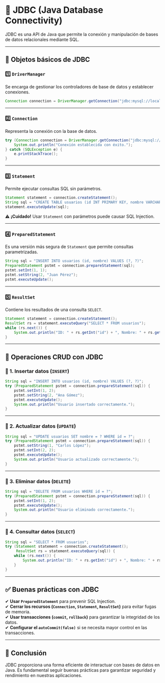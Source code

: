 # 📌 JDBC (Java Database Connectivity)

JDBC es una API de Java que permite la conexión y manipulación de bases de datos relacionales mediante SQL.

---

## 🔹 Objetos básicos de JDBC

### 1️⃣ `DriverManager`
Se encarga de gestionar los controladores de base de datos y establecer conexiones.

```java
Connection connection = DriverManager.getConnection("jdbc:mysql://localhost:3306/miDB", "usuario", "password");
```

---

### 2️⃣ `Connection`
Representa la conexión con la base de datos.

```java
try (Connection connection = DriverManager.getConnection("jdbc:mysql://localhost:3306/miDB", "usuario", "password")) {
    System.out.println("Conexión establecida con éxito.");
} catch (SQLException e) {
    e.printStackTrace();
}
```

---

### 3️⃣ `Statement`
Permite ejecutar consultas SQL sin parámetros.

```java
Statement statement = connection.createStatement();
String sql = "CREATE TABLE usuarios (id INT PRIMARY KEY, nombre VARCHAR(50))";
statement.executeUpdate(sql);
```

⚠ **¡Cuidado!** Usar `Statement` con parámetros puede causar SQL Injection.

---

### 4️⃣ `PreparedStatement`
Es una versión más segura de `Statement` que permite consultas parametrizadas.

```java
String sql = "INSERT INTO usuarios (id, nombre) VALUES (?, ?)";
PreparedStatement pstmt = connection.prepareStatement(sql);
pstmt.setInt(1, 1);
pstmt.setString(2, "Juan Pérez");
pstmt.executeUpdate();
```

---

### 5️⃣ `ResultSet`
Contiene los resultados de una consulta `SELECT`.

```java
Statement statement = connection.createStatement();
ResultSet rs = statement.executeQuery("SELECT * FROM usuarios");
while (rs.next()) {
    System.out.println("ID: " + rs.getInt("id") + ", Nombre: " + rs.getString("nombre"));
}
```

---

## 🚀 Operaciones CRUD con JDBC

### 🔹 1. Insertar datos (`INSERT`)
```java
String sql = "INSERT INTO usuarios (id, nombre) VALUES (?, ?)";
try (PreparedStatement pstmt = connection.prepareStatement(sql)) {
    pstmt.setInt(1, 2);
    pstmt.setString(2, "Ana Gómez");
    pstmt.executeUpdate();
    System.out.println("Usuario insertado correctamente.");
}
```

---

### 🔹 2. Actualizar datos (`UPDATE`)
```java
String sql = "UPDATE usuarios SET nombre = ? WHERE id = ?";
try (PreparedStatement pstmt = connection.prepareStatement(sql)) {
    pstmt.setString(1, "Carlos López");
    pstmt.setInt(2, 2);
    pstmt.executeUpdate();
    System.out.println("Usuario actualizado correctamente.");
}
```

---

### 🔹 3. Eliminar datos (`DELETE`)
```java
String sql = "DELETE FROM usuarios WHERE id = ?";
try (PreparedStatement pstmt = connection.prepareStatement(sql)) {
    pstmt.setInt(1, 2);
    pstmt.executeUpdate();
    System.out.println("Usuario eliminado correctamente.");
}
```

---

### 🔹 4. Consultar datos (`SELECT`)
```java
String sql = "SELECT * FROM usuarios";
try (Statement statement = connection.createStatement();
     ResultSet rs = statement.executeQuery(sql)) {
    while (rs.next()) {
        System.out.println("ID: " + rs.getInt("id") + ", Nombre: " + rs.getString("nombre"));
    }
}
```

---

## ✅ Buenas prácticas con JDBC

✔ **Usar `PreparedStatement`** para prevenir SQL Injection.  
✔ **Cerrar los recursos (`Connection`, `Statement`, `ResultSet`)** para evitar fugas de memoria.  
✔ **Usar transacciones (`commit`, `rollback`)** para garantizar la integridad de los datos.  
✔ **Configurar el `autoCommit(false)`** si se necesita mayor control en las transacciones.

---

## 🎯 Conclusión

JDBC proporciona una forma eficiente de interactuar con bases de datos en Java. Es fundamental seguir buenas prácticas para garantizar seguridad y rendimiento en nuestras aplicaciones.
